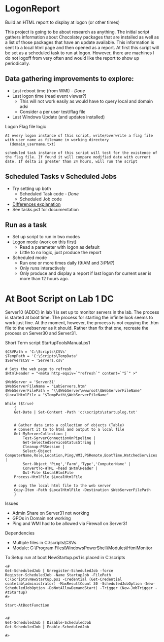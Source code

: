 # LogonReport
Build an HTML report to display at logon (or other times)

This project is going to be about research as anything. The initial script gathers information about Chocolatey packages that are installed as well as a list of those packages that have an update available. This information is sent to a local html page and then opened as a report. At first this script will be set as a scheduled task to run at logon. However, there are machines I do not logoff from very often and would like the report to show up periodically.

## Data gathering improvements to explore:
* Last reboot time (from WMI) - *Done*
* Last logon time (read event viewer?)
  * This will not work easily as would have to query local and domain adsi
  * Consider a per user test/flag file
* Last Windows Update (and updates installed)

Logon Flag file logic
```
At every logon instance of this script, write/overwrite a flag file with user name as filename in working directory
  (domain_username.txt)

scheduled task instance of this script will test for the existence of the flag file. If found it will compare modified date with current date. If delta is greater than 24 hours, will run the script
```

## Scheduled Tasks v Scheduled Jobs
* Try setting up both
  * Scheduled Task code - *Done*
  * Scheduled Job code
* <a href='https://blogs.technet.microsoft.com/heyscriptingguy/2013/11/23/using-scheduled-tasks-and-scheduled-jobs-in-powershell/'>Differences explanation</a>
* See tasks.ps1 for documentation

## Run as a task
* Set up script to run in two modes
* Logon mode (work on this first)
  * Read a parameter with logon as default
  * Little to no logic, just produce the report
* Scheduled mode
  * Run one or more times daily (9:AM and 3:PM?)
  * Only runs interactively
  * Only produce and display a report if last logon for current user is more than 12 hours ago.

# At Boot Script on Lab 1 DC
Server10 (ADDC) in lab 1 is set up to monitor servers in the lab. The process is started at boot time. The process for starting the infinite look seems to work just fine. At the moment, however, the process is not copying the .htm file to the webserver as it should. Rather than fix that one, recreate the process on Server30 and Server31.

Short Term script StartupToolsManual.ps1
```
$CSVPath = 'C:\Scripts\CSVs'
$TempPath = 'C:\Scripts\TempData'
$ServersCSV = 'Servers.csv'

# Sets the web page to refresh
$HtmlHeader = "<meta http-equiv=`"refresh`" content=`"5`" >"

$WebServer = 'Server31'
$WebServerFileName = "LabServers.htm"
$WebServerFilePath = "\\$WebServer\wwwroot\$WebServerFileName"
$LocalHtmlFile = "$TempPath\$WebServerFileName"

While ($true)
    {
    Get-Date | Set-Content -Path 'c:\scripts\startuplog.txt'


    # Gather data into a collection of objects (Table)
    # Convert it to to html and output to a local file
    Get-MyServerCollection |
        Test-ServerConnectionOnPipeline |
        Get-SelectedServiceStatusString |
        Cleanup-PSSession |
        Select-Object ComputerName,Role,Location,Ping,WMI,PSRemote,BootTime,WatchedServices |
        Sort-Object 'Ping','Farm','Type','ComputerName' |
        ConvertTo-HTML -head $HtmlHeader |
        Out-File $LocalHtmlFile
    Process-HtmlFile $LocalHtmlFile

    # copy the local html file to the web server
    Copy-Item -Path $LocalHtmlFile -Destination $WebServerFilePath
    }
```

Issues
* Admin Share on Server31 not working
* GPOs in Domain not working
* Ping and WMI had to be allowed via Firewall on Server31

Dependencies
* Multiple files in C:\scripts\CSVs
* Module:  C:\Program Files\WindowsPowerShell\Modules\HtmlMonitor

To Setup run at boot NewStartup.ps1 is placed in C:\scripts
```
<#
Get-ScheduledJob | Unregister-ScheduledJob -force
Register-ScheduledJob -Name StartupJob -FilePath C:\Scripts\NewStartup.ps1 -Credential (Get-Credential coatelab\administrator) -MaxResultCount 30 -ScheduledJobOption (New-ScheduledJobOption -DoNotAllowDemandStart) -Trigger (New-JobTrigger -AtStartup)
#>

Start-AtBootFunction


<#
Get-ScheduledJob | Disable-ScheduledJob
Get-ScheduledJob | Enable-ScheduledJob

#>
```